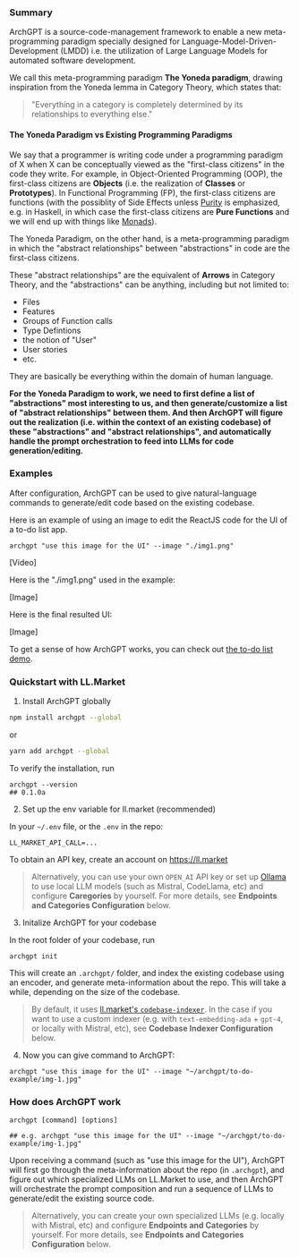 ### Summary

ArchGPT is a source-code-management framework to enable a new meta-programming paradigm
specially designed for Language-Model-Driven-Development (LMDD) i.e. the utilization of
Large Language Models for automated software development.

We call this meta-programming paradigm **The Yoneda paradigm**, drawing inspiration from the
Yoneda lemma in Category Theory, which states that:

> "Everything in a category is completely determined by its relationships to everything
> else."

#### The Yoneda Paradigm vs Existing Programming Paradigms

We say that a programmer is writing code under a programming paradigm of X when X can be
conceptually viewed as the "first-class citizens" in the code they write. For example, in
Object-Oriented Programming (OOP), the first-class citizens are **Objects** (i.e. the
realization of **Classes** or **Prototypes**). In Functional Programming (FP), the
first-class citizens are functions (with the possiblity of Side Effects unless
[Purity](https://en.wikipedia.org/wiki/Purely_functional_programming) is emphasized, e.g. in
Haskell, in which case the first-class citizens are **Pure Functions** and we will end up
with things like [Monads](<https://en.wikipedia.org/wiki/Monad_(functional_programming)>)).

The Yoneda Paradigm, on the other hand, is a meta-programming paradigm in which the
"abstract relationships" between "abstractions" in code are the first-class citizens.

These "abstract relationships" are the equivalent of **Arrows** in Category Theory, and the
"abstractions" can be anything, including but not limited to:

- Files
- Features
- Groups of Function calls
- Type Defintions
- the notion of "User"
- User stories
- etc.

They are basically be everything within the domain of human language.

**For the Yoneda Paradigm to work, we need to first define a list of "abstractions" most
interesting to us, and then generate/customize a list of "abstract relationships" between
them. And then ArchGPT will figure out the realization (i.e. within the context of an
existing codebase) of these "abstractions" and "abstract relationships", and automatically
handle the prompt orchestration to feed into LLMs for code generation/editing.**

### Examples

After configuration, ArchGPT can be used to give natural-language commands to generate/edit
code based on the existing codebase.

Here is an example of using an image to edit the ReactJS code for the UI of a to-do list
app.

```
archgpt "use this image for the UI" --image "./img1.png"
```

[Video]

Here is the "./img1.png" used in the example:

[Image]

Here is the final resulted UI:

[Image]

To get a sense of how ArchGPT works, you can check out
[the to-do list demo](https://archgpt.github.io/ArchGPT/to-do-list).

### Quickstart with LL.Market

1. Install ArchGPT globally

```bash
npm install archgpt --global
```

or

```bash
yarn add archgpt --global
```

To verify the installation, run

```
archgpt --version
## 0.1.0a
```

2. Set up the env variable for ll.market (recommended)

In your `~/.env` file, or the `.env` in the repo:

```
LL_MARKET_API_CALL=...
```

To obtain an API key, create an account on https://ll.market

> Alternatively, you can use your own `OPEN_AI` API key or set up
> [Ollama](https://ollama.ai/) to use local LLM models (such as Mistral, CodeLlama, etc) and
> configure **Caregories** by yourself. For more details, see **Endpoints and Categories
> Configuration** below.

3. Initalize ArchGPT for your codebase

In the root folder of your codebase, run

```
archgpt init
```

This will create an `.archgpt/` folder, and index the existing codebase using an encoder,
and generate meta-information about the repo. This will take a while, depending on the size
of the codebase.

> By default, it uses
> [ll.market's `codebase-indexer`](https://ll.market/llm/codebase-indexer). In the case if
> you want to use a custom indexer (e.g. with `text-embedding-ada` + `gpt-4`, or locally
> with Mistral, etc), see **Codebase Indexer Configuration** below.

4. Now you can give command to ArchGPT:

```
archgpt "use this image for the UI" --image "~/archgpt/to-do-example/img-1.jpg"
```

<!-- ```
archgpt "refactor reducers to "
``` -->

### How does ArchGPT work

```
archgpt [command] [options]

## e.g. archgpt "use this image for the UI" --image "~/archgpt/to-do-example/img-1.jpg"
```

Upon receiving a command (such as "use this image for the UI"), ArchGPT will first go
through the meta-information about the repo (in `.archgpt`), and figure out which
specialized LLMs on LL.Market to use, and then ArchGPT will orchestrate the prompt
composition and run a sequence of LLMs to generate/edit the existing source code.

> Alternatively, you can create your own specialized LLMs (e.g. locally with Mistral, etc)
> and configure **Endpoints and Categories** by yourself. For more details, see **Endpoints
> and Categories Configuration** below.

<!--
### Prerequisite

For local-only LLMs:

Make sure you have [Ollama](https://ollama.ai/) installed.

For API-based LLMs:

We support LLMs from [OpenAI](https://platform.openai.com/) and
[LL.Market](https://ll.market). (More coming soon)

For it to work, you need to ensure you have the following environment variables in `.env` of
the root folder, or in `~/.env`

`OPENAI_API_KEY=` (for OpenAI API key)

`LLMARKET_API_KEY=` (for LLMarket API key) -->

<!--
```typescript
import {initArchGPT} from "archgpt"

const archGPT = await initArchGPT(folder)

const ArSTs = await archGPT.searchFiles("to do list")

const description = "allow users to assign a todo item to existing members in a team"

const result = await archGPT.runPrompt("CREATE_FILE", {
  basedOn: ArSTs,
  description,
  llm: "gpt-4",
})
```

### coming soon:

1. [Insomnium](https://github.com/ArchGPT/insomnium/) Integration:
   https://github.com/ArchGPT/insomnium/discussions/13 to have first-class support for LLMs

2. upload to npm & add API documentations

3. ArchGPT GUI:

![HN](https://github.com/ArchGPT/ArchGPT/blob/main/gui.png?raw=true) -->
